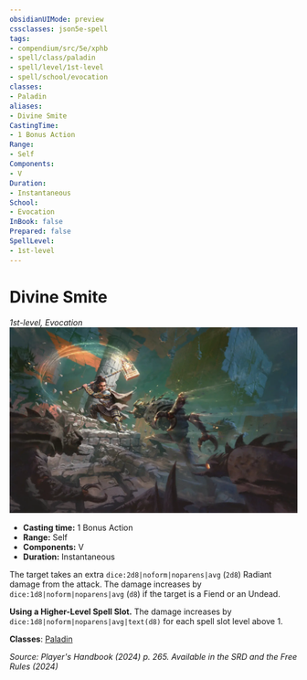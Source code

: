 ```yaml
---
obsidianUIMode: preview
cssclasses: json5e-spell
tags:
- compendium/src/5e/xphb
- spell/class/paladin
- spell/level/1st-level
- spell/school/evocation
classes:
- Paladin
aliases:
- Divine Smite
CastingTime: 
- 1 Bonus Action
Range:
- Self
Components:
- V
Duration:
- Instantaneous
School:
- Evocation
InBook: false
Prepared: false
SpellLevel:
- 1st-level
---
```

# Divine Smite
*1st-level, Evocation*  
![](/3-Mechanics/CLI/spells/img/divine-smite.webp#right)

- **Casting time:** 1 Bonus Action
- **Range:** Self
- **Components:** V
- **Duration:** Instantaneous

The target takes an extra `dice:2d8|noform|noparens|avg` (`2d8`) Radiant damage from the attack. The damage increases by `dice:1d8|noform|noparens|avg` (`d8`) if the target is a Fiend or an Undead.

**Using a Higher-Level Spell Slot.** The damage increases by `dice:1d8|noform|noparens|avg|text(d8)` for each spell slot level above 1.

**Classes**: [Paladin](/3-Mechanics/CLI/lists/list-spells-classes-paladin.md)

*Source: Player's Handbook (2024) p. 265. Available in the <span title='Systems Reference Document (5.2)'>SRD</span> and the Free Rules (2024)*